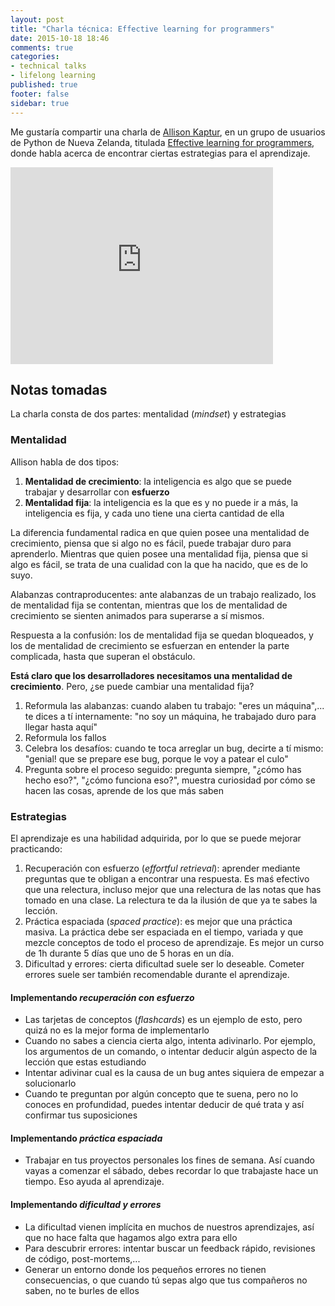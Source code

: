 ```yaml
---
layout: post
title: "Charla técnica: Effective learning for programmers"
date: 2015-10-18 18:46
comments: true
categories: 
- technical talks
- lifelong learning
published: true
footer: false
sidebar: true
---
```


Me gustaría compartir una charla de [Allison Kaptur], en un grupo de usuarios
de Python de Nueva Zelanda, titulada [Effective learning for programmers],
donde habla acerca de encontrar ciertas estrategias para el aprendizaje.

<iframe width="420"
        height="315"
        src="https://www.youtube.com/embed/Mcc6JEhDSpo"
        frameborder="0"
        allowfullscreen></iframe>

<!-- more -->

## Notas tomadas

La charla consta de dos partes: mentalidad (*mindset*) y estrategias

### Mentalidad

Allison habla de dos tipos:

1. **Mentalidad de crecimiento**: la inteligencia es algo que se puede trabajar y
   desarrollar con **esfuerzo**
2. **Mentalidad fija**: la inteligencia es la que es y no puede ir a más, la
   inteligencia es fija, y cada uno tiene una cierta cantidad de ella

La diferencia fundamental radica en que quien posee una mentalidad de
crecimiento, piensa que si algo no es fácil, puede trabajar duro para
aprenderlo. Mientras que quien posee una mentalidad fija, piensa que si algo es
fácil, se trata de una cualidad con la que ha nacido, que es de lo suyo.

Alabanzas contraproducentes: ante alabanzas de un trabajo realizado, los de
mentalidad fija se contentan, mientras que los de mentalidad de crecimiento se
sienten animados para superarse a sí mismos.

Respuesta a la confusión: los de mentalidad fija se quedan bloqueados, y los de
mentalidad de crecimiento se esfuerzan en entender la parte complicada, hasta
que superan el obstáculo.

**Está claro que los desarrolladores necesitamos una mentalidad de
crecimiento**. Pero, ¿se puede cambiar una mentalidad fija?

1. Reformula las alabanzas: cuando alaben tu trabajo: "eres un máquina",... te
   dices a tí internamente: "no soy un máquina, he trabajado duro para llegar
hasta aquí"
2. Reformula los fallos
3. Celebra los desafíos: cuando te toca arreglar un bug, decirte a tí mismo:
   "genial! que se prepare ese bug, porque le voy a patear el culo"
4. Pregunta sobre el proceso seguido: pregunta siempre, "¿cómo has hecho eso?",
   "¿cómo funciona eso?", muestra curiosidad por cómo se hacen las cosas,
aprende de los que más saben

### Estrategias

El aprendizaje es una habilidad adquirida, por lo que se puede mejorar
practicando:

1. Recuperación con esfuerzo (*effortful retrieval*): aprender mediante
   preguntas que te obligan a encontrar una respuesta. Es maś efectivo que una
relectura, incluso mejor que una relectura de las notas que has tomado en una
clase. La relectura te da la ilusión de que ya te sabes la lección. 
2. Práctica espaciada (*spaced practice*): es mejor que una práctica masiva. La
   práctica debe ser espaciada en el tiempo, variada y que mezcle conceptos de
todo el proceso de aprendizaje. Es mejor un curso de 1h durante 5 días que uno
de 5 horas en un día. 
3. Dificultad y errores: cierta dificultad suele ser lo deseable. Cometer
   errores suele ser también recomendable durante el aprendizaje. 

#### Implementando *recuperación con esfuerzo*

- Las tarjetas de conceptos (*flashcards*) es un ejemplo de esto, pero quizá no
  es la mejor forma de implementarlo
- Cuando no sabes a ciencia cierta algo, intenta adivinarlo. Por ejemplo, los
  argumentos de un comando, o intentar deducir algún aspecto de la lección que
estas estudiando
- Intentar adivinar cual es la causa de un bug antes siquiera de empezar a
  solucionarlo
- Cuando te preguntan por algún concepto que te suena, pero no lo conoces en
  profundidad, puedes intentar deducir de qué trata y así confirmar tus
suposiciones

#### Implementando *práctica espaciada*

- Trabajar en tus proyectos personales los fines de semana. Así cuando vayas a
  comenzar el sábado, debes recordar lo que trabajaste hace un tiempo. Eso
ayuda al aprendizaje.

#### Implementando *dificultad y errores*

- La dificultad vienen implícita en muchos de nuestros aprendizajes, así que no
  hace falta que hagamos algo extra para ello
- Para descubrir errores: intentar buscar un feedback rápido, revisiones de
  código, post-mortems,...
- Generar un entorno donde los pequeños errores no tienen consecuencias, o que
  cuando tú sepas algo que tus compañeros no saben, no te burles de ellos

[Allison Kaptur]: http://akaptur.com/
[Effective learning for programmers]: https://www.youtube.com/embed/Mcc6JEhDSpo

